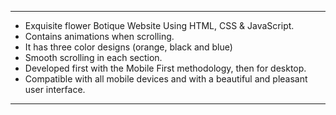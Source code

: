 *********************************************************************************************
                                            

- Exquisite flower Botique  Website Using HTML, CSS & JavaScript.
- Contains animations when scrolling.
- It has three color designs (orange, black and blue)
- Smooth scrolling in each section.
- Developed first with the Mobile First methodology, then for desktop.
- Compatible with all mobile devices and with a beautiful and pleasant user interface.


********************************************************************************************